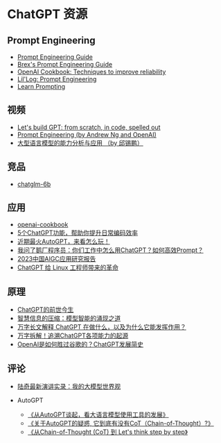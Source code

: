 # ChatGPT 资源

## Prompt Engineering

- [Prompt Engineering Guide][6]
- [Brex's Prompt Engineering Guide][21]
- [OpenAI Cookbook: Techniques to improve reliability][20]
- [Lil'Log: Prompt Engineering][22]
- [Learn Prompting][24]

## 视频

- [Let's build GPT: from scratch, in code, spelled out][23]
- [Prompt Engineering (by Andrew Ng and OpenAI)][9]
- [大型语言模型的能力分析与应用 （by 邱锡鹏）][8]

## 竞品

- [chatglm-6b][5]

## 应用

- [openai-cookbook][19]
- [5个ChatGPT功能，帮助你提升日常编码效率][14]
- [近期最火AutoGPT，来看怎么玩！][15]
- [我问了鹅厂程序员：你们工作中怎么用ChatGPT？如何高效Prompt？][16]
- [2023中国AIGC应用研究报告][17]
- [ChatGPT 给 Linux 工程师带来的革命][18]

## 原理

- [ChatGPT的前世今生][7]
- [智慧信息的压缩：模型智能的涌现之道][10]
- [万字长文解释 ChatGPT 在做什么，以及为什么它能发挥作用？][11]
- [万字拆解！追溯ChatGPT各项能力的起源][12]
- [OpenAI是如何胜过谷歌的？ChatGPT发展简史][13]

## 评论

- [陆奇最新演讲实录：我的大模型世界观][1]
- AutoGPT
  - [《从AutoGPT谈起，看大语言模型使用工具的发展》][2]
  - [《关于AutoGPT的疑惑, 它到底有没有CoT（Chain-of-Thought）?》][3]
  - [《从Chain-of-Thought (CoT) 到 Let's think step by step》][4]

  [1]: https://mp.weixin.qq.com/s/_ZvyxRpgIA4L4pqfcQtPTQ
  [2]: https://twitter-thread.com/t/1646638759256150017
  [3]: https://twitter-thread.com/t/1647383612931870720
  [4]: https://twitter-thread.com/t/1643241608606019585
  [5]: https://huggingface.co/THUDM/chatglm-6b
  [6]: https://www.promptingguide.ai/
  [7]: http://lipiji.com/slides/ChatGPT_ppf.pdf
  [8]: https://weibo.com/tv/show/1034:4872260922835000?from=old_pc_videoshow
  [9]: https://www.deeplearning.ai/short-courses/chatgpt-prompt-engineering-for-developers/
  [10]: https://mp.weixin.qq.com/s/hQmvltuMlClBonM6UJmtLg
  [11]: https://mp.weixin.qq.com/s/bBoLJsMPvFim-el8tIamYw
  [12]: https://mp.weixin.qq.com/s/2j1Nv83TKNpX9Fpmrde2lw
  [13]: https://mp.weixin.qq.com/s/LYmsMJ5c8EIgHo0GtBN9sw
  [14]: https://mp.weixin.qq.com/s?__biz=MzkyNjM3OTE1OQ==&mid=2247492567&idx=2&sn=b826f79e8370fe11dae392833ed0b8e5&exportkey=n_ChQIAhIQ4qwHLBgr5CnDSiGL4%2FBmSRKQAgIE97dBBAEAAAAAAP5rAOxhlhIAAAAOpnltbLcz9gKNyK89dVj0DBgSJPIUsWJx8jvvCwu91UcrB7pRwrd%2FE6HssJAjf61dHQ07EoIxTI0PZ%2Ftc4H9i%2BtqbZuI1Kmxl37ACqR%2FeV2Kj1mCOKjWJZgXf%2F2KWSm6apSDo%2FY3edvqgXTaWRxA%2B%2F%2FtvXgSdz12hv4uyvNq13B0xvZYDZ0nQtYtb%2Bkr7DJjMC8%2FIsOkdJuxqS9Qy5RprOf84Z1OqB13UExPya9XxeldLlodtELj2PF60Kr4xnGpzZcri45bJBeuvHRNYbNsv%2BRlYCWyVUGmZkOLUbSv%2Fqmvl9Ew04oy9%2FyPOcSQuXZep0llkocc5H9NI&acctmode=0&pass_ticket=brZVdOjVwYW6kZFr%2BIKJlYwfzDIZBe1rG0Z7wLl9MrDOL0EupVFRZbUdkp9rRuubnVbzu0T4u5OD0cvknJFIeA%3D%3D&wx_header=0
  [15]: https://mp.weixin.qq.com/s?__biz=MzI2NDU4OTExOQ==&mid=2247606719&idx=2&sn=0964aaeb7e494d93031f58fb4d264256&exportkey=n_ChQIAhIQ%2Bk%2BT5tdKyjeP%2FT5mcBVHQxKZAgIE97dBBAEAAAAAAK30Onqtm08AAAAOpnltbLcz9gKNyK89dVj0tSIX98lpVeQOnw3OFaoGd8VTIr3byeYB4%2FUiR5YBQ%2BlLztgj%2BpHyGhfsUIM9ILLthXrGTl2rvISzpThqQ4JQKXNM%2Fybhw5PmSDrtVfzW9ZrhWrsbTYsW2xKTlcHiwZDpS%2BmpJlCe%2FAio0nsO9lO0I0H41uu2xNZXZlRqldOUcTQKLIG8HlMaJeTD4Uf34FYOrzOTf%2FEHhSbT%2B7SC9H%2FaWeEnesMY6UmiepuDLnetNz9KTzJd4FNRLmnyRwZ0FPx7fQxH32TEQlFfKYn%2B%2F%2FqE2Oi0w667emjuyHaAYZU24Y%2FElIVJ36eCI3gTyj%2F0P4Z%2FIhM4&acctmode=0&pass_ticket=brZVdOjVwYW6kZFr%2BIKJlYwfzDIZBe1rG0Z7wLl9MrDhQpWVkzzcT%2FJICoCIv1%2FA2h5qqumz1xKRE9Pkp06U2A%3D%3D&wx_header=0
  [16]: https://mp.weixin.qq.com/s?__biz=MzI2NDU4OTExOQ==&mid=2247606201&idx=1&sn=1128f7548c67d6153582a08c0649f63a&chksm=eaa945e9dddeccff179f63fbe7349dab0597ec3f26452fe26c3a136ed47e9c653afd0d902cfb&scene=21#wechat_redirect
  [17]: https://mp.weixin.qq.com/s?__biz=MzkxMzIzMDQ0NQ==&mid=2247484305&idx=1&sn=ed1c1799729dc46e8ad3653a43d90713&exportkey=n_ChQIAhIQh1xtDgKU3lgRAa6NW1QwthKZAgIE97dBBAEAAAAAAO8%2FJOe5C0wAAAAOpnltbLcz9gKNyK89dVj0ModWxppjv3ibWR%2BIMdNg3UHw5CVqzHEovgTIiWF1PLa4H0aYSomuY4f51h9fCnwrVOr3vAdOXLeS24nVacY%2FdB4an%2B2KsnNolY3nLpHVERmDkpune6YKa1IdZmjyVkKJ4L0vLJklHBpLbmmXLQwT%2Fhl11MUbfUbRBwWnySsbCO0Z9I6YZuqaA4kLSSTE6EYwGsNJbyIW6WESlWPF5BrgUbeH1cfGt%2Fa7cMCMbpaJOoRu8niRUOoLbU6RJTx6rj78uX4LlEsKp%2FMjdBrTFRYzcn3ml00J%2BPVpr4hUX6oAcQwsEHnXp%2BBQmrSWDTcoX4nM7BTf&acctmode=0&pass_ticket=brZVdOjVwYW6kZFr%2BIKJlYwfzDIZBe1rG0Z7wLl9MrBKs9WNPkBDW33YDneKq4txOBVYehBP9oCbHMxCPLHffA%3D%3D&wx_header=0
  [18]: https://mp.weixin.qq.com/s?__biz=MjM5MjAwODM4MA==&mid=2650969784&idx=2&sn=e718ea4a9eba20be94e1278ac78cf7ff&exportkey=n_ChQIAhIQNd18f2DEkE3FbEsNRXWxzBKZAgIE97dBBAEAAAAAAJ4zDdtpE%2BYAAAAOpnltbLcz9gKNyK89dVj0NX1Jc6REGnWf75tuFEBo95VDFQAlGSK%2BofI6ldq9ybNQzrZ2CSw8QYDrqW%2BG0Q8rfbhVylTwYyJChFPN7sJIFaUw3U%2BzrUPtGdm%2FX%2FqX%2BzNLsSPSqtTOONUB3nEbQGseWtJqwlOQEWoDqaDErl%2BGD1vQnkCjJgvW6CYNgrMIBbUAuwgpmwPJimkVmNXIiPHlx7o98ZTnNS4aHpRspyUFNo2W36L7FiB10HozW%2FSGAO%2BUdY7IcsZVHKAHLT0OXkV%2B%2Fg7WKOSZPaLfb9xNzwQIs%2ByxoYDbqqv3BtMMAddQiscIo2gjz8d77rfdMu%2BgxD1B26iC&acctmode=0&pass_ticket=brZVdOjVwYW6kZFr%2BIKJlYwfzDIZBe1rG0Z7wLl9MrD4fcrrnpCSyZlyckouCC0PJjtsiIR4VFmJvCQTHWTT8Q%3D%3D&wx_header=0
  [19]: https://github.com/openai/openai-cookbook/tree/main
  [20]: https://github.com/openai/openai-cookbook/blob/main/techniques_to_improve_reliability.md
  [21]: https://github.com/brexhq/prompt-engineering
  [22]: https://lilianweng.github.io/posts/2023-03-15-prompt-engineering/
  [23]: https://www.youtube.com/watch?v=kCc8FmEb1nY
  [24]: https://learnprompting.org/docs/intro
